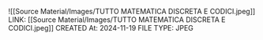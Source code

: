 ![[Source Material/Images/TUTTO MATEMATICA DISCRETA E CODICI.jpeg]]
LINK: [[Source Material/Images/TUTTO MATEMATICA DISCRETA E CODICI.jpeg]]
CREATED At: 2024-11-19
FILE TYPE: JPEG

